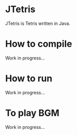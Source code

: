 # JTetris
JTetris is Tetris written in Java.

# How to compile
Work in progress...

# How to run
Work in progress...

# To play BGM
Work in progress...